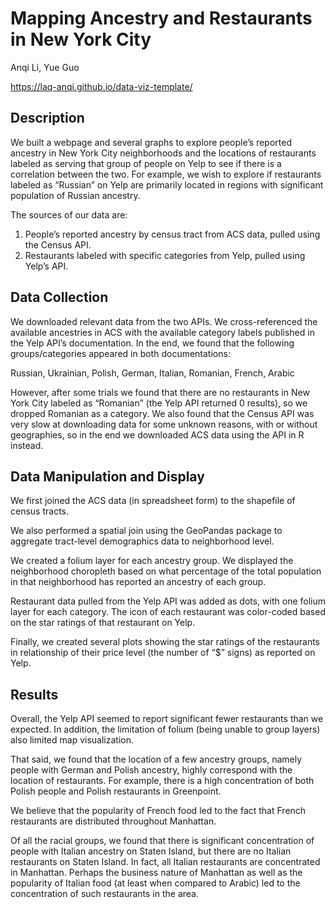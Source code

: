 # Mapping Ancestry and Restaurants in New York City
Anqi Li, Yue Guo

https://laq-anqi.github.io/data-viz-template/

## Description

We built a webpage and several graphs to explore people’s reported ancestry in New York City neighborhoods and the locations of restaurants labeled as serving that group of people on Yelp to see if there is a correlation between the two. For example, we wish to explore if restaurants labeled as “Russian” on Yelp are primarily located in regions with significant population of Russian ancestry.



The sources of our data are:
1. People’s reported ancestry by census tract from ACS data, pulled using the Census API.
2. Restaurants labeled with specific categories from Yelp, pulled using Yelp’s API.



## Data Collection

We downloaded relevant data from the two APIs. We cross-referenced the available ancestries in ACS with the available category labels published in the Yelp API’s documentation. In the end, we found that the following groups/categories appeared in both documentations:

Russian, Ukrainian, Polish, German, Italian, Romanian, French, Arabic

However, after some trials we found that there are no restaurants in New York City labeled as “Romanian” (the Yelp API returned 0 results), so we dropped Romanian as a category. We also found that the Census API was very slow at downloading data for some unknown reasons, with or without geographies, so in the end we downloaded ACS data using the API in R instead.

## Data Manipulation and Display
We first joined the ACS data (in spreadsheet form) to the shapefile of census tracts.

We also performed a spatial join using the GeoPandas package to aggregate tract-level demographics data to neighborhood level.

We created a folium layer for each ancestry group. We displayed the neighborhood choropleth based on what percentage of the total population in that neighborhood has reported an ancestry of each group.

Restaurant data pulled from the Yelp API was added as dots, with one folium layer for each category. The icon of each restaurant was color-coded based on the star ratings of that restaurant on Yelp.

Finally, we created several plots showing the star ratings of the restaurants in relationship of their price level (the number of “$” signs) as reported on Yelp.

## Results
Overall, the Yelp API seemed to report significant fewer restaurants than we expected. In addition, the limitation of folium (being unable to group layers) also limited map visualization.
	
That said, we found that the location of a few ancestry groups, namely people with German and Polish ancestry, highly correspond with the location of restaurants. For example, there is a high concentration of both Polish people and Polish restaurants in Greenpoint.

We believe that the popularity of French food led to the fact that French restaurants are distributed throughout Manhattan.

Of all the racial groups, we found that there is significant concentration of people with Italian ancestry on Staten Island, but there are no Italian restaurants on Staten Island. In fact, all Italian restaurants are concentrated in Manhattan. Perhaps the business nature of Manhattan as well as the popularity of Italian food (at least when compared to Arabic) led to the concentration of such restaurants in the area.
